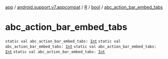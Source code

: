 [app](../../../index.md) / [android.support.v7.appcompat](../../index.md) / [R](../index.md) / [bool](index.md) / [abc_action_bar_embed_tabs](.)

# abc_action_bar_embed_tabs

`static val abc_action_bar_embed_tabs: `[`Int`](https://kotlinlang.org/api/latest/jvm/stdlib/kotlin/-int/index.html)
`static val abc_action_bar_embed_tabs: `[`Int`](https://kotlinlang.org/api/latest/jvm/stdlib/kotlin/-int/index.html)
`static val abc_action_bar_embed_tabs: `[`Int`](https://kotlinlang.org/api/latest/jvm/stdlib/kotlin/-int/index.html)
`static val abc_action_bar_embed_tabs: `[`Int`](https://kotlinlang.org/api/latest/jvm/stdlib/kotlin/-int/index.html)
